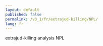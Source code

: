 ```yaml
---
layout: default
published: false
permalink: /v3_1/fr/extrajud-killing/NPL/
lang: fr
---
```


extrajud-killing analysis NPL
